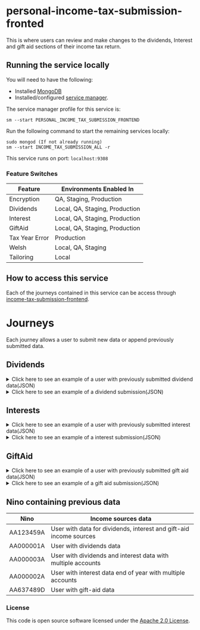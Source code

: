 
# personal-income-tax-submission-fronted
This is where users can review and make changes to the dividends, Interest and gift aid sections of their income tax return.

## Running the service locally

You will need to have the following:
- Installed [MongoDB](https://docs.mongodb.com/manual/installation/)
- Installed/configured [service manager](https://github.com/hmrc/service-manager).

The service manager profile for this service is:

    sm --start PERSONAL_INCOME_TAX_SUBMISSION_FRONTEND
Run the following command to start the remaining services locally:

    sudo mongod (If not already running)
    sm --start INCOME_TAX_SUBMISSION_ALL -r

This service runs on port: `localhost:9308`

### Feature Switches

| Feature        | Environments Enabled In        |
|----------------|--------------------------------|
| Encryption     | QA, Staging, Production        |
| Dividends      | Local, QA, Staging, Production |
| Interest       | Local, QA, Staging, Production |
| GiftAid        | Local, QA, Staging, Production |
| Tax Year Error | Production                     |
| Welsh          | Local, QA, Staging             |
| Tailoring      | Local                          |

## How to access this service
Each of the journeys contained in this service can be access through [income-tax-submission-frontend](https://github.com/hmrc/income-tax-submission-frontend).


# Journeys

Each journey allows a user to submit new data or append previously submitted data.

## Dividends

<details>
<summary>Click here to see an example of a user with previously submitted dividend data(JSON)</summary>

```json
{
  "dividends": {
    "ukDividends": 99999999999.99,
    "otherUkDividends": 99999999999.99
  }
}
```
</details>

<details>
<summary>Click here to see an example of a dividend submission(JSON)</summary>

```json
{
  "ukDividends": true,
  "ukDividendsAmount": 500,
  "otherUkDividends": true,
  "otherUkDividendsAmount": 500
}
```
</details>

## Interests

<details>
<summary>Click here to see an example of a user with previously submitted interest data(JSON)</summary>

```json
{
  "interest": [
    {
      "accountName": "Rick Owens Bank",
      "incomeSourceId": "000000000000001",
      "taxedUkInterest": 99999999999.99,
      "untaxedUkInterest": 99999999999.99
    },
    {
      "accountName": "Rick Owens Taxed Bank",
      "incomeSourceId": "000000000000002",
      "taxedUkInterest": 99999999999.99
    },
    {
      "accountName": "Rick Owens Untaxed Bank",
      "incomeSourceId": "000000000000003",
      "untaxedUkInterest": 99999999999.99
    }
  ]
}
```
</details>

<details>
<summary>Click here to see an example of a interest submission(JSON)</summary>

```json
{
  "untaxedUkInterest": true,
  "taxedUkInterest": true,
  "accounts": [
    {
      "accountName": "juamal",
      "untaxedAmount": 566,
      "taxedAmount": 500,
      "uniqueSessionId": "c861a963-e126-402a-9909-da37d9f77121"
    }
  ]
}
```
</details>

## GiftAid

<details>
<summary>Click here to see an example of a user with previously submitted gift aid data(JSON)</summary>

```json
{
  "giftAid": {
    "giftAidPayments": {
      "nonUkCharitiesCharityNames": [
        "Rick Owens Charity"
      ],
      "currentYear": 99999999999.99,
      "oneOffCurrentYear": 99999999999.99,
      "currentYearTreatedAsPreviousYear": 99999999999.99,
      "nextYearTreatedAsCurrentYear": 99999999999.99,
      "nonUkCharities": 99999999999.99
    },
    "gifts": {
      "investmentsNonUkCharitiesCharityNames": [
        "Rick Owens Non-UK Charity"
      ],
      "landAndBuildings": 99999999999.99,
      "sharesOrSecurities": 99999999999.99,
      "investmentsNonUkCharities": 99999999999.99
    }
  }
}
```
</details>

<details>
<summary>Click here to see an example of a gift aid submission(JSON)</summary>

```json
{
  "giftAidPayments": {
    "nonUkCharities": 500,
    "nonUkCharitiesCharityNames": [
      "charity"
    ],
    "currentYear": 500,
    "currentYearTreatedAsPreviousYear": 500,
    "nextYearTreatedAsCurrentYear": 500,
    "oneOffCurrentYear": 500
  },
  "gifts": {
    "investmentsNonUkCharities": 500,
    "investmentsNonUkCharitiesCharityNames": [
      "charity"
    ],
    "sharesOrSecurities": 500,
    "landAndBuildings": 500
  }
}
```
</details>

## Nino containing previous data
| Nino      | Income sources data                                                |
|-----------|--------------------------------------------------------------------|
| AA123459A | User with data for dividends, interest and gift-aid income sources |
| AA000001A | User with dividends data                                           |
| AA000003A | User with dividends and interest data with multiple accounts       |
| AA000002A | User with interest data end of year with multiple accounts         |
| AA637489D | User with gift-aid data                                            |


### License

This code is open source software licensed under the [Apache 2.0 License](http://www.apache.org/licenses/LICENSE-2.0.html).
